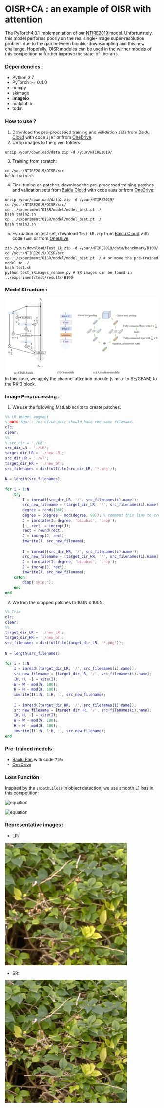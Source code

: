 # OISR+CA : an example of OISR with attention
The PyTorch4.0.1 implementation of our [NTIRE2019](https://competitions.codalab.org/competitions/21439) model. Unfortunately, this model performs poorly on the real single-image super-resolution problem due to the gap between bicubic-downsampling and this new challenge. Hopefully, OISR modules can be used in the winner models of this competition to further improve the state-of-the-arts.

### Dependencies :
* Python 3.7
* PyTorch >= 0.4.0
* numpy
* skimage
* **imageio**
* matplotlib
* tqdm

### How to use ?
1. Download the pre-processed training and validation sets from [Baidu Cloud](https://pan.baidu.com/s/1wU6EWMUbAgasJVBGjxTa0w) with code `ij6f` or from [OneDrive](https://1drv.ms/u/s!Av1MQK8mV3J8gmz3FKBlKa1SZ3BY).
2. Unzip images to the given folders:
```shell
unzip /your/download/data.zip -d /your/NTIRE2019/
```
3. Training from scratch:
```shell
cd /your/NTIRE2019/OISR/src
bash train.sh
```
4. Fine-tuning on patches, download the pre-processed training patches and validation sets from [Baidu Cloud](https://pan.baidu.com/s/1y5FQMYe96hqiuv3a0KTvZQ) with code `mu0a` or from [OneDrive](https://1drv.ms/u/s!Av1MQK8mV3J8gmtownoDhLJBwHy5):
```shell
unzip /your/download/data2.zip -d /your/NTIRE2019/
cd /your/NTIRE2019/OISR/src/
cp ../experiment/OISR/model/model_best.pt ./
bash train2.sh
cp ../experiment/OISR/model/model_best.pt ./
bash train3.sh
```
5. Evaluation on test set, download `Test_LR.zip` from [Baidu Cloud](https://pan.baidu.com/s/1-eQFiO-nj5btDI8ym7yWbA) with code `fwnh` or from [OneDrive](https://1drv.ms/u/s!Av1MQK8mV3J8gm2Xko-mFzwgRVIo):
```shell
zip /your/download/Test_LR.zip -d /your/NTIRE2019/data/benckmark/B100/
cd /your/NTIRE2019/OISR/src
cp ../experiment/OISR/model/model_best.pt ./ # or move the pre-trained model to ./
bash test.sh
python test_SRimages_rename.py # SR images can be found in ../experiment/test/results-B100
```

### Model Structure :
![](./OISR_AC.jpg)
In this case, we apply the channel attention module (similar to SE/CBAM) to the RK-3 block.

### Image Preprocessing :
1. We use the following MatLab script to create patches:
```matlab
%% LR images augment
% NOTE THAT : The GT/LR pair should have the same filename.
clc;
clear;
%%
% src_dir = './HR';
src_dir_LR = './LR';
target_dir_LR = './new_LR';
src_dir_HR = './GT';
target_dir_HR = './new_GT';
src_filenames = dir(fullfile(src_dir_LR, '*.png'));

N = length(src_filenames);

for i = 1:N
    try
        I = imread([src_dir_LR, '/', src_filenames(i).name]);
        src_new_filename = [target_dir_LR, '/', src_filenames(i).name];
        degree = randi(360);
        degree = (degree - mod(degree, 90)); % comment this line to create more challenging patches
        J = imrotate(I, degree, 'bicubic', 'crop');
        [~, rect] = imcrop(J);
        rect = round(rect);
        J = imcrop(J, rect);
        imwrite(J, src_new_filename);

        I = imread([src_dir_HR, '/', src_filenames(i).name]);
        src_new_filename = [target_dir_HR, '/', src_filenames(i).name];
        J = imrotate(I, degree, 'bicubic', 'crop');
        J = imcrop(J, rect);
        imwrite(J, src_new_filename);
    catch
        disp('skip.');
    end
end
```
2. We trim the cropped patches to 100N x 100N:
```Matlab
%% Trim
clc;
clear;
%%
target_dir_LR = './new_LR';
target_dir_HR = './new_GT';
src_filenames = dir(fullfile(target_dir_LR, '*.png'));

N = length(src_filenames);

for i = 1:N
    I = imread([target_dir_LR, '/', src_filenames(i).name]);
    src_new_filename = [target_dir_LR, '/', src_filenames(i).name];
    [W, H, ~] = size(I);
    W = W - mod(W, 100);
    H = H - mod(H, 100);
    imwrite(I(1:W, 1:H, :), src_new_filename);
    
    I = imread([target_dir_HR, '/', src_filenames(i).name]);
    src_new_filename = [target_dir_HR, '/', src_filenames(i).name];
    [W, H, ~] = size(I);
    W = W - mod(W, 100);
    H = H - mod(H, 100);
    imwrite(I(1:W, 1:H, :), src_new_filename);
end
```

### Pre-trained models :
* [Baidu Pan](https://pan.baidu.com/s/1vIp8JZAc_vyK7a7rdO029A) with code `7l6x`
* [OneDrive]()

### Loss Function :
Inspired by the `smoothL1loss` in object detection, we use smooth L1 loss in this competition:

![equation](http://latex.codecogs.com/gif.latex?z_{i}=0.5(x_i-y_i)^2,&\text{if}|x_i-y_i|<1)

![equation](http://latex.codecogs.com/gif.latex?z_{i}=|x_i-y_i|-0.5,&\text{otherwise})

### Representative images :
* LR:
<img src="./LR/cam1_04.png" width="400" height="400" />

* SR:
<img src="./SR/cam1_04_x1_SR.png" width="400" height="400" />


